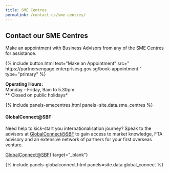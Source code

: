 ```yaml
---
title: SME Centres
permalink: /contact-us/sme-centres/
---
```


## Contact our SME Centres

Make an appointment with Business Advisors from any of the SME Centres for assistance.

<p>
{% include button.html text="Make an Appointment" src="
https://partnersengage.enterprisesg.gov.sg/book-appointment
" type="primary" %}
</p>

**Operating Hours:**
<br>Monday - Friday, 9am to 5.30pm
<br>** Closed on public holidays*

{% include panels-smecentres.html panels=site.data.sme_centres %}

#### GlobalConnect@SBF

Need help to kick-start you internationalisation journey? Speak to the advisors at <a href="https://globalconnect.sbf.org.sg/" target="_blank">GlobalConnect@SBF</a> to gain access to market knowledge, FTA advisory and an extensive network of partners for your first overseas venture.

[GlobalConnect@SBF](https://globalconnect.sbf.org.sg/){:target="_blank"}  

{% include panels-globalconnect.html panels=site.data.global_connect %}

